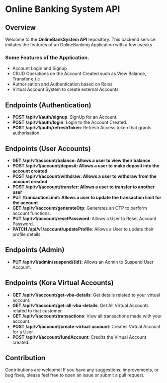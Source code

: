 # Online Banking System API

## Overview

Welcome to the **OnlineBankSystem API** repository. This backend service imitates the features of an OnlineBanking Application with a few tweaks .

### Some Features of the Application.

- Account Login and Signup
- CRUD Operations on the Account Created such as View Balance, Transfer e.t.c
- Authorisation and Authentication based on Roles
- Virtual Account System to create external Accounts


## Endpoints (Authentication)
- **POST /api/v1/auth/signup**: SignUp for an Account.
- **POST /api/v1/auth/login**: Login to the Account Created.
- **POST /api/v1/auth/refreshToken**: Refresh Access token that grants authorisation.

## Endpoints (User Accounts)
- **GET /api/v1/account/balance: Allows a user to view their balance**
- **POST /api/v1/account/deposit: Allows a user to make deposit into the account created**
- **POST /api/v1/account/withdraw: Allows a user to withdraw from the account created**
- **POST /api/v1/account/transfer: Allows a user to transfer to another user**
- **PUT /transactionLimit: Allows a user to update the transaction limit for the account**
- **GET /api/v1/account/generateOtp**: Generates an OTP to perform account functions.
- **PUT /api/v1/account/resetPassword**: Allows a User to Reset Account Password.
- **PATCH /api/v1/account/updateProfile**: Allows a User to update their profile details.

## Endpoints (Admin)
- **PUT /api/v1/admin/suspend/{id}**: Allows an Admin to Suspend User Account.

## Endpoints (Kora Virtual Accounts)
- **GET /api/v1/account/get-vba-details**: Get details related to your virtual account.
- **GET /api/v1/account/get-all-vba-details**: Get All Virtual Accounts related to that customer.
- **GET /api/v1/account/transactions**: View all transactions made with your account.
- **POST /api/v1/account/create-virtual-account**: Creates Virtual Account for a User.
- **POST /api/v1/account/fundAccount**: Credits the Virtual Account created.

## Contribution

Contributions are welcome!
If you have any suggestions, improvements, or bug fixes,
please feel free to open an issue or submit a pull request.

